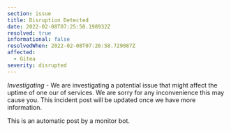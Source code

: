 ```yaml
---
section: issue
title: Disruption Detected
date: 2022-02-08T07:25:50.198932Z
resolved: true
informational: false
resolvedWhen: 2022-02-08T07:26:58.729087Z
affected:
  - Gitea
severity: disrupted
---
```

*Investigating* - We are investigating a potential issue that might affect the uptime of one our of services. We are sorry for any inconvenience this may cause you. This incident post will be updated once we have more information.

This is an automatic post by a monitor bot.
        